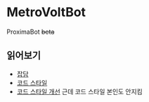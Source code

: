 # MetroVoltBot
ProximaBot ~~beta~~
## 읽어보기
* [잡담](res/about.md)
* [코드 스타일](res/CodeStyle.md)
* [코드 스타일 개선](res/CodeFix.md)
근데 코드 스타일 본인도 안지킴
